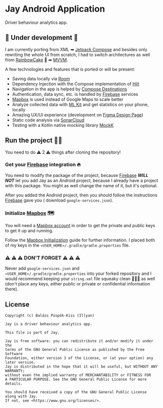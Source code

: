# Jay Android Application

Driver behaviour analytics app.

## 🚧 Under development 🚧

I am currently porting from XML ➡ [Jetpack Compose] and besides only rewriting the whole UI from
scratch, I had to switch architectures as well from [RainbowCake] 🎂 ➡ [MVVM].

A few technologies and features that is ported or will be present:

- Saving data locally via [Room]
- Dependency Injection with the Compose implementation of [Hilt]
- Navigation in the app is helped by [Compose Destinations]
- Authentication, data sync, etc. is handled by [Firebase] services
- [Mapbox] is used instead of Google Maps to scale better
- Analyze collected data with [ML Kit] and get statistics on your phone, locally
- Amazing UX/UI experience (development on [Figma Design Page])
- Static code analysis via [SonarCloud]
- Testing with a Kotlin native mocking library [MockK]

## Run the project 🏃💨

You need to do ⚠ 2 ⚠ things after cloning the repository!

### Get your [Firebase] integration 🔥

You need to modify the package of the project, because
[Firebase] ***WILL NOT*** let you add Jay as an Android project, because I already have a project
with this package. You might as well change the name of it, but it's optional.

After you added the Android project, then you should follow the instructions [Firebase] gave you (
download `google-services.json`).

### Initialize [Mapbox] 🗺

You will need a [Mapbox account] in order to get the private and public keys to get it up and
running.

Follow the [Mapbox Initialization] guide for further information. I placed both of my keys in
the `«USER_HOME»/.gradle/gradle.properties` file.

### ⚠ ⚠ ⚠ DON'T FORGET ⚠ ⚠ ⚠

Never add `google-services.json` and `«USER_HOME»/.gradle/gradle.properties`
into your forked repository and I would recommend keeping your `string.xml` file squeaky clean
🧹🧽🧼 as well
(don't place any keys, either public or private or confidential information there).

## License

```text
Copyright (c) Balázs Püspök-Kiss (Illyan)

Jay is a driver behaviour analytics app.

This file is part of Jay.

Jay is free software: you can redistribute it and/or modify it under the
terms of the GNU General Public License as published by the Free Software
Foundation, either version 3 of the License, or (at your option) any later version.
Jay is distributed in the hope that it will be useful, but WITHOUT ANY WARRANTY;
without even the implied warranty of MERCHANTABILITY or FITNESS FOR
A PARTICULAR PURPOSE. See the GNU General Public License for more details.

You should have received a copy of the GNU General Public License along with Jay.
If not, see <https://www.gnu.org/licenses/>.
```

[Jetpack Compose]: https://developer.android.com/jetpack/compose

[Room]: https://developer.android.com/jetpack/androidx/releases/room

[Hilt]: https://dagger.dev/hilt/

[Compose Destinations]: https://composedestinations.rafaelcosta.xyz/

[Firebase]: https://firebase.google.com/

[Mapbox]: https://www.mapbox.com/

[ML Kit]: https://developers.google.com/ml-kit

[Figma Design Page]: https://www.figma.com/file/LH7PNtnsibnbDGnAGgTQz0

[SonarCloud]: https://sonarcloud.io/

[MockK]: https://mockk.io/

[RainbowCake]: https://rainbowcake.dev/

[MVVM]: https://developer.android.com/topic/architecture

[Mapbox Initialization]: https://docs.mapbox.com/android/maps/guides/install/

[Mapbox Account]: https://account.mapbox.com/auth/signup/